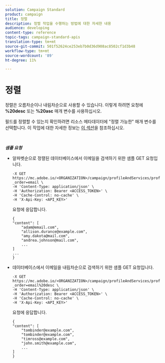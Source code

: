 ```yaml
---
solution: Campaign Standard
product: campaign
title: 정렬
description: 정렬 작업을 수행하는 방법에 대한 자세한 내용
audience: developing
content-type: reference
topic-tags: campaign-standard-apis
translation-type: tm+mt
source-git-commit: 501f52624ce253eb7b0d36d908ac8502cf1d3b48
workflow-type: tm+mt
source-wordcount: '89'
ht-degree: 11%

---
```



# 정렬

정렬은 오름차순이나 내림차순으로 사용할 수 있습니다. 이렇게 하려면 요청에 **%20desc** 또는 **%20asc** 매개 변수를 사용하십시오.

필드를 정렬할 수 있는지 확인하려면 리소스 메타데이터에 &quot;정렬 가능한&quot; 매개 변수를 선택합니다. 이 작업에 대한 자세한 정보는 [이 섹션](../../api/using/metadata-mechanism.md)을 참조하십시오.

<br/>

***샘플 요청***

* 알파벳순으로 정렬된 데이터베이스에서 이메일을 검색하기 위한 샘플 GET 요청입니다.

   ```
   -X GET https://mc.adobe.io/<ORGANIZATION>/campaign/profileAndServices/profile/email/email?_order=email \
   -H 'Content-Type: application/json' \
   -H 'Authorization: Bearer <ACCESS_TOKEN>' \
   -H 'Cache-Control: no-cache' \
   -H 'X-Api-Key: <API_KEY>'
   ```

   요청에 응답합니다.

   ```
   {
   "content": [
       "adam@email.com",
       "allison.durance@example.com",
       "amy.dakota@mail.com",
       "andrea.johnson@mail.com",
       ...
   ]
   ...
   }
   ```

* 데이터베이스에서 이메일을 내림차순으로 검색하기 위한 샘플 GET 요청입니다.

   ```
   -X GET https://mc.adobe.io/<ORGANIZATION>/campaign/profileAndServices/profile/email?_order=email%20desc \
   -H 'Content-Type: application/json' \
   -H 'Authorization: Bearer <ACCESS_TOKEN>' \
   -H 'Cache-Control: no-cache' \
   -H 'X-Api-Key: <API_KEY>'
   ```

   요청에 응답합니다.

   ```
   {
   "content": [
       "tombinder@example.com",
       "tombinder@example.com",
       "timross@example.com",
       "john.smith@example.com",
       ...
   ]
   }
   ```
